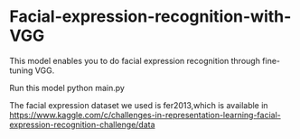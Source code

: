 # Facial-expression-recognition-with-VGG
This model enables you to do facial expression recognition through fine-tuning VGG.

   Run this model python main.py

The facial expression dataset we used is fer2013,which is available in https://www.kaggle.com/c/challenges-in-representation-learning-facial-expression-recognition-challenge/data
